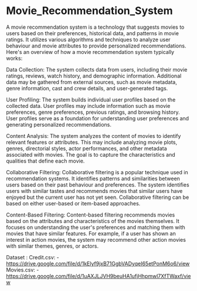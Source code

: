 # Movie_Recommendation_System

A movie recommendation system is a technology that suggests movies to users based on their preferences, historical data, and patterns in movie ratings. It utilizes various algorithms and techniques to analyze user behaviour and movie attributes to provide personalized recommendations. Here's an overview of how a movie recommendation system typically works:

Data Collection: The system collects data from users, including their movie ratings, reviews, watch history, and demographic information. Additional data may be gathered from external sources, such as movie metadata, genre information, cast and crew details, and user-generated tags.

User Profiling: The system builds individual user profiles based on the collected data. User profiles may include information such as movie preferences, genre preferences, previous ratings, and browsing history. User profiles serve as a foundation for understanding user preferences and generating personalized recommendations.

Content Analysis: The system analyzes the content of movies to identify relevant features or attributes. This may include analyzing movie plots, genres, directorial styles, actor performances, and other metadata associated with movies. The goal is to capture the characteristics and qualities that define each movie.

Collaborative Filtering: Collaborative filtering is a popular technique used in recommendation systems. It identifies patterns and similarities between users based on their past behaviour and preferences. The system identifies users with similar tastes and recommends movies that similar users have enjoyed but the current user has not yet seen. Collaborative filtering can be based on either user-based or item-based approaches.

Content-Based Filtering: Content-based filtering recommends movies based on the attributes and characteristics of the movies themselves. It focuses on understanding the user's preferences and matching them with movies that have similar features. For example, if a user has shown an interest in action movies, the system may recommend other action movies with similar themes, genres, or actors.


Dataset :
Credit.csv: - https://drive.google.com/file/d/1kElyf9jxB71GgbVADyqeI65etPonM6o6/view
Movies.csv: - https://drive.google.com/file/d/1uAXJLJVH9beuHA1ufjHhpmwl7XfTWaxf/view

